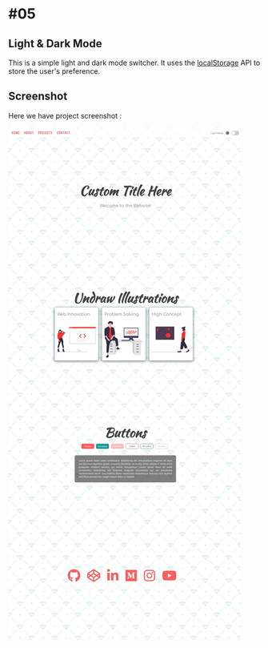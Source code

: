 # #05

## Light & Dark Mode
This is a simple light and dark mode switcher. It uses the [localStorage](https://developer.mozilla.org/en-US/docs/Web/API/Window/localStorage) API to store the user's preference.

## Screenshot
Here we have project screenshot :

![screenshot](screenshot.jpeg)

